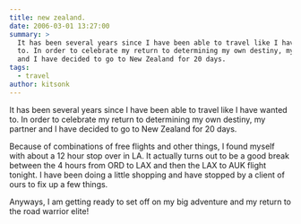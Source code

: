 ```yaml
---
title: new zealand.
date: 2006-03-01 13:27:00
summary: >
  It has been several years since I have been able to travel like I have wanted
  to. In order to celebrate my return to determining my own destiny, my partner
  and I have decided to go to New Zealand for 20 days.
tags:
  - travel
author: kitsonk
---
```


It has been several years since I have been able to travel like I have wanted
to. In order to celebrate my return to determining my own destiny, my partner
and I have decided to go to New Zealand for 20 days.

Because of combinations of free flights and other things, I found myself with
about a 12 hour stop over in LA. It actually turns out to be a good break
between the 4 hours from ORD to LAX and then the LAX to AUK flight tonight. I
have been doing a little shopping and have stopped by a client of ours to fix up
a few things.

Anyways, I am getting ready to set off on my big adventure and my return to the
road warrior elite!
